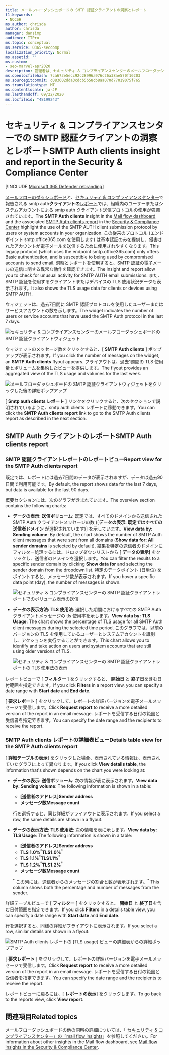 ```yaml
---
title: メールフローダッシュボードの SMTP 認証クライアントの洞察とレポート
f1.keywords:
- NOCSH
ms.author: chrisda
author: chrisda
manager: dansimp
audience: ITPro
ms.topic: conceptual
ms.service: O365-seccomp
localization_priority: Normal
ms.assetid: ''
ms.custom:
- seo-marvel-apr2020
description: 管理者は、セキュリティ & コンプライアンスセンターのメールフローダッシュボードで SMTP 認証の洞察とレポートを使用して、組織内で、認証済みの SMTP (SMTP AUTH) を使用して電子メールメッセージを送信する電子メール送信者を監視する方法を学習できます。
ms.openlocfilehash: 7ca673e5ecc92c28996a976c26a38ae570f16203
ms.sourcegitcommit: c083602dda3cdcb5b58cb8aa070d77019075f765
ms.translationtype: MT
ms.contentlocale: ja-JP
ms.lasthandoff: 09/22/2020
ms.locfileid: "48199243"
---
```

# <a name="smtp-auth-clients-insight-and-report-in-the-security--compliance-center"></a><span data-ttu-id="883d7-103">セキュリティ & コンプライアンスセンターでの SMTP 認証クライアントの洞察とレポート</span><span class="sxs-lookup"><span data-stu-id="883d7-103">SMTP Auth clients insight and report in the Security & Compliance Center</span></span>

[!INCLUDE [Microsoft 365 Defender rebranding](../includes/microsoft-defender-for-office.md)]


<span data-ttu-id="883d7-104">[メールフローのダッシュボード](mail-flow-insights-v2.md)と、[セキュリティ & コンプライアンスセンター](https://protection.office.com)で報告される smtp auth**クライアントの**[レポート](#smtp-auth-clients-report)では、組織内のユーザーまたはシステムアカウントによる smtp auth クライアント送信プロトコルの使用が強調されています。</span><span class="sxs-lookup"><span data-stu-id="883d7-104">The **SMTP Auth clients** insight in the [Mail flow dashboard](mail-flow-insights-v2.md) and the associated [SMTP Auth clients report](#smtp-auth-clients-report) in the [Security & Compliance Center](https://protection.office.com) highlight the use of the SMTP AUTH client submission protocol by users or system accounts in your organization.</span></span> <span data-ttu-id="883d7-105">この従来のプロトコル (エンドポイント smtp.office365.com を使用します) は基本認証のみを提供し、侵害されたアカウントが電子メールを送信するために使用されやすくなります。</span><span class="sxs-lookup"><span data-stu-id="883d7-105">This legacy protocol (which uses the endpoint smtp.office365.com) only offers Basic authentication, and is susceptible to being used by compromised accounts to send email.</span></span> <span data-ttu-id="883d7-106">洞察とレポートを使用すると、SMTP 認証の電子メールの送信に関する異常な動作を確認できます。</span><span class="sxs-lookup"><span data-stu-id="883d7-106">The insight and report allow you to check for unusual activity for SMTP AUTH email submissions.</span></span> <span data-ttu-id="883d7-107">また、SMTP 認証を使用するクライアントまたはデバイスの TLS 使用状況データも表示されます。</span><span class="sxs-lookup"><span data-stu-id="883d7-107">It also shows the TLS usage data for clients or devices using SMTP AUTH.</span></span>

<span data-ttu-id="883d7-108">ウィジェットは、過去7日間に SMTP 認証プロトコルを使用したユーザーまたはサービスアカウントの数を示します。</span><span class="sxs-lookup"><span data-stu-id="883d7-108">The widget indicates the number of users or service accounts that have used the SMTP Auth protocol in the last 7 days.</span></span>

![セキュリティ & コンプライアンスセンターのメールフローダッシュボードの SMTP 認証クライアントウィジェット](../../media/mfi-smtp-auth-clients-report-widget.png)

<span data-ttu-id="883d7-110">ウィジェットのメッセージ数をクリックすると、[ **SMTP Auth clients** ] ポップアップが表示されます。</span><span class="sxs-lookup"><span data-stu-id="883d7-110">If you click the number of messages on the widget, an **SMTP Auth clients** flyout appears.</span></span> <span data-ttu-id="883d7-111">フライアウトは、過去1週間の TLS 使用量とボリュームを集約したビューを提供します。</span><span class="sxs-lookup"><span data-stu-id="883d7-111">The flyout provides an aggregated view of the TLS usage and volumes for the last week.</span></span>

![メールフローダッシュボードの SMTP 認証クライアントウィジェットをクリックした後の詳細ポップアップ](../../media/mfi-smtp-auth-clients-report-details.png)

<span data-ttu-id="883d7-113">[ **Smtp auth clients レポート** ] リンクをクリックすると、次のセクションで説明されているように、smtp auth clients レポートに移動できます。</span><span class="sxs-lookup"><span data-stu-id="883d7-113">You can click the **SMTP Auth clients report** link to go to the SMTP Auth clients report as described in the next section.</span></span>

## <a name="smtp-auth-clients-report"></a><span data-ttu-id="883d7-114">SMTP Auth クライアントのレポート</span><span class="sxs-lookup"><span data-stu-id="883d7-114">SMTP Auth clients report</span></span>

### <a name="report-view-for-the-smtp-auth-clients-report"></a><span data-ttu-id="883d7-115">SMTP 認証クライアントレポートのレポートビュー</span><span class="sxs-lookup"><span data-stu-id="883d7-115">Report view for the SMTP Auth clients report</span></span>

<span data-ttu-id="883d7-116">既定では、レポートには過去7日間のデータが表示されますが、データは過去90日間で利用可能です。</span><span class="sxs-lookup"><span data-stu-id="883d7-116">By default, the report shows data for the last 7 days, but data is available for the last 90 days.</span></span>

<span data-ttu-id="883d7-117">概要セクションには、次のグラフが含まれています。</span><span class="sxs-lookup"><span data-stu-id="883d7-117">The overview section contains the following charts:</span></span>

- <span data-ttu-id="883d7-118">**データの表示: 送信ボリューム**: 既定では、すべてのドメインから送信された SMTP Auth クライアントメッセージの数 ([**データの表示: 既定ではすべての送信者ドメイン** が選択されています)] を示しています。</span><span class="sxs-lookup"><span data-stu-id="883d7-118">**View data by: Sending volume**: By default, the chart shows the number of SMTP Auth client messages that were sent from all domains (**Show data for: All sender domains** is selected by default).</span></span> <span data-ttu-id="883d7-119">結果を特定の送信者のドメインにフィルター処理するには、ドロップダウンリストから [ **データの表示]** をクリックし、送信者のドメインを選択します。</span><span class="sxs-lookup"><span data-stu-id="883d7-119">You can filter the results to a specific sender domain by clicking **Show data for** and selecting the sender domain from the dropdown list.</span></span> <span data-ttu-id="883d7-120">特定のデータポイント (日単位) をポイントすると、メッセージ数が表示されます。</span><span class="sxs-lookup"><span data-stu-id="883d7-120">If you hover a specific data point (day), the number of messages is shown.</span></span>

  ![セキュリティ & コンプライアンスセンターの SMTP 認証クライアントレポートでのボリューム表示の送信](../../media/mfi-smtp-auth-clients-report-sending-volume-view.png)

- <span data-ttu-id="883d7-122">**データの表示方法: TLS 使用法**: 選択した期間におけるすべての SMTP Auth クライアントメッセージの tls 使用率を示します。</span><span class="sxs-lookup"><span data-stu-id="883d7-122">**View data by: TLS Usage**: The chart shows the percentage of TLS usage for all SMTP Auth client messages during the selected time period.</span></span> <span data-ttu-id="883d7-123">このグラフでは、以前のバージョンの TLS を使用しているユーザーとシステムアカウントを識別し、アクションを実行することができます。</span><span class="sxs-lookup"><span data-stu-id="883d7-123">This chart allows you to identify and take action on users and system accounts that are still using older versions of TLS.</span></span>

  ![セキュリティ & コンプライアンスセンターの SMTP 認証クライアントレポートの TLS 使用法の表示](../../media/mfi-smtp-auth-clients-report-tls-usage-view.png)

<span data-ttu-id="883d7-125">レポートビューで [ **フィルター** ] をクリックすると、 **開始日** と **終了日**を含む日付範囲を指定できます。</span><span class="sxs-lookup"><span data-stu-id="883d7-125">If you click **Filters** in a report view, you can specify a date range with **Start date** and **End date**.</span></span>

<span data-ttu-id="883d7-126">[ **要求レポート** ] をクリックして、レポートの詳細バージョンを電子メールメッセージで受信します。</span><span class="sxs-lookup"><span data-stu-id="883d7-126">Click **Request report** to receive a more detailed version of the report in an email message.</span></span> <span data-ttu-id="883d7-127">レポートを受信する日付の範囲と受信者を指定できます。</span><span class="sxs-lookup"><span data-stu-id="883d7-127">You can specify the date range and the recipients to receive the report.</span></span>

### <a name="details-table-view-for-the-smtp-auth-clients-report"></a><span data-ttu-id="883d7-128">SMTP Auth clients レポートの詳細表ビュー</span><span class="sxs-lookup"><span data-stu-id="883d7-128">Details table view for the SMTP Auth clients report</span></span>

<span data-ttu-id="883d7-129">[ **詳細テーブルの表示**] をクリックした場合、表示されている情報は、表示されていたグラフによって異なります。</span><span class="sxs-lookup"><span data-stu-id="883d7-129">If you click **View details table**, the information that's shown depends on the chart you were looking at:</span></span>

- <span data-ttu-id="883d7-130">**データの表示: 送信ボリューム**: 次の情報が表に表示されます。</span><span class="sxs-lookup"><span data-stu-id="883d7-130">**View data by: Sending volume**: The following information is shown in a table:</span></span>

  - <span data-ttu-id="883d7-131">**[送信者のアドレス]**</span><span class="sxs-lookup"><span data-stu-id="883d7-131">**Sender address**</span></span>
  - <span data-ttu-id="883d7-132">**メッセージ数**</span><span class="sxs-lookup"><span data-stu-id="883d7-132">**Message count**</span></span>

  <span data-ttu-id="883d7-133">行を選択すると、同じ詳細がフライアウトに表示されます。</span><span class="sxs-lookup"><span data-stu-id="883d7-133">If you select a row, the same details are shown in a flyout.</span></span>

- <span data-ttu-id="883d7-134">**データの表示方法: TLS 使用法**: 次の情報を表に示します。</span><span class="sxs-lookup"><span data-stu-id="883d7-134">**View data by: TLS Usage**: The following information is shown in a table:</span></span>

  - <span data-ttu-id="883d7-135">**[送信者のアドレス]**</span><span class="sxs-lookup"><span data-stu-id="883d7-135">**Sender address**</span></span>
  - <span data-ttu-id="883d7-136">**TLS 1.0%**<sup>\*</sup></span><span class="sxs-lookup"><span data-stu-id="883d7-136">**TLS1.0%**<sup>\*</sup></span></span>
  - <span data-ttu-id="883d7-137">**TLS 1.1%**<sup>\*</sup></span><span class="sxs-lookup"><span data-stu-id="883d7-137">**TLS1.1%**<sup>\*</sup></span></span>
  - <span data-ttu-id="883d7-138">**TLS 1.2%**<sup>\*</sup></span><span class="sxs-lookup"><span data-stu-id="883d7-138">**TLS1.2%**<sup>\*</sup></span></span>
  - <span data-ttu-id="883d7-139">**メッセージ数**</span><span class="sxs-lookup"><span data-stu-id="883d7-139">**Message count**</span></span>

  <span data-ttu-id="883d7-140"><sup>\*</sup> この列には、送信者からのメッセージの割合と数が表示されます。</span><span class="sxs-lookup"><span data-stu-id="883d7-140"><sup>\*</sup> This column shows both the percentage and number of messages from the sender.</span></span>

<span data-ttu-id="883d7-141">詳細テーブルビューで [ **フィルター** ] をクリックすると、 **開始日** と **終了日**を含む日付範囲を指定できます。</span><span class="sxs-lookup"><span data-stu-id="883d7-141">If you click **Filters** in a details table view, you can specify a date range with **Start date** and **End date**.</span></span>

<span data-ttu-id="883d7-142">行を選択すると、同様の詳細がフライアウトに表示されます。</span><span class="sxs-lookup"><span data-stu-id="883d7-142">If you select a row, similar details are shown in a flyout:</span></span>

![SMTP Auth clients レポートの [TLS usage] ビューの詳細表からの詳細ポップアップ](../../media/mfi-smtp-auth-clients-report-tls-usage-view-view-details-table-details.png)

<span data-ttu-id="883d7-144">[ **要求レポート** ] をクリックして、レポートの詳細バージョンを電子メールメッセージで受信します。</span><span class="sxs-lookup"><span data-stu-id="883d7-144">Click **Request report** to receive a more detailed version of the report in an email message.</span></span> <span data-ttu-id="883d7-145">レポートを受信する日付の範囲と受信者を指定できます。</span><span class="sxs-lookup"><span data-stu-id="883d7-145">You can specify the date range and the recipients to receive the report.</span></span>

<span data-ttu-id="883d7-146">レポートビューに戻るには、[ **レポートの表示**] をクリックします。</span><span class="sxs-lookup"><span data-stu-id="883d7-146">To go back to the reports view, click **View report**.</span></span>

## <a name="related-topics"></a><span data-ttu-id="883d7-147">関連項目</span><span class="sxs-lookup"><span data-stu-id="883d7-147">Related topics</span></span>

<span data-ttu-id="883d7-148">メールフローダッシュボードの他の洞察の詳細については、「 [セキュリティ & コンプライアンスセンター」の「mail flow insights](mail-flow-insights-v2.md)」を参照してください。</span><span class="sxs-lookup"><span data-stu-id="883d7-148">For information about other insights in the Mail flow dashboard, see [Mail flow insights in the Security & Compliance Center](mail-flow-insights-v2.md).</span></span>
